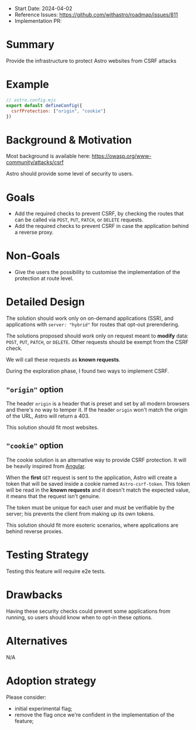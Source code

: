 - Start Date: 2024-04-02
- Reference Issues: https://github.com/withastro/roadmap/issues/811
- Implementation PR: 

# Summary

Provide the infrastructure to protect Astro websites from CSRF attacks

# Example

```js
// astro.config.mjs
export default defineConfig({
  csrfProtection: ["origin", "cookie"]
})
```

# Background & Motivation


Most background is available here: https://owasp.org/www-community/attacks/csrf

Astro should provide some level of security to users.

# Goals

- Add the required checks to prevent CSRF, by checking the routes that can be called via `POST`, `PUT`, `PATCH`, or `DELETE` requests.
- Add the required checks to prevent CSRF in case the application behind a reverse proxy.

# Non-Goals

- Give the users the possibility to customise the implementation of the protection at route level.

# Detailed Design

The solution should work only on on-demand applications (SSR), and applications with `server: "hybrid"` for routes that opt-out prerendering. 

The solutions proposed should work only on request meant to **modify** data: `POST`, `PUT`, `PATCH`, or `DELETE`. Other requests should be exempt from the CSRF check.

We will call these requests as **known requests**.


During the exploration phase, I found two ways to implement CSRF.

## `"origin"` option

The header `origin` is a header that is preset and set by all modern browsers and there's no way to temper it. If the header `origin` won't match
the origin of the URL, Astro will return a 403.

This solution should fit most websites.

## `"cookie"` option

The cookie solution is an alternative way to provide CSRF protection. It will be heavily inspired from [Angular](https://angular.io/guide/http-security-xsrf-protection).

When the **first** `GET` request is sent to the application, Astro will create a token that will be saved inside a cookie named `Astro-csrf-token`. This token will be read in the **known requests** and it doesn't match the expected value, it means that the request isn't genuine.

The token must be unique for each user and must be verifiable by the server; his prevents the client from making up its own tokens.

This solution should fit more esoteric scenarios, where applications are behind reverse proxies.

# Testing Strategy

Testing this feature will require e2e tests.

# Drawbacks

Having these security checks could prevent some applications from running, so users should know when to opt-in these options.

# Alternatives

N/A

# Adoption strategy

Please consider:

- initial experimental flag;
- remove the flag once we're confident in the implementation of the feature;
